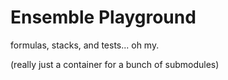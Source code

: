 
# Ensemble Playground

formulas, stacks, and tests... oh my.

(really just a container for a bunch of submodules)

